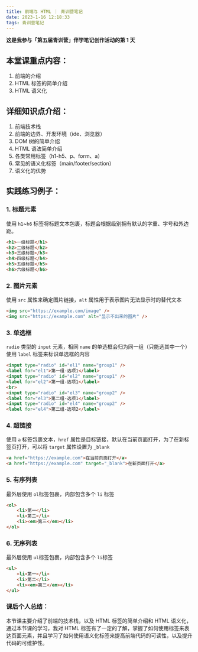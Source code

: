```yaml
---
title: 前端与 HTML ｜ 青训营笔记
date: 2023-1-16 12:18:33
tags: 青训营笔记
---
```

**这是我参与「第五届青训营」伴学笔记创作活动的第 1 天**

## 本堂课重点内容：

1. 前端的介绍
2. HTML 标签的简单介绍
3. HTML 语义化

## 详细知识点介绍：

1. 前端技术栈
2. 前端的边界、开发环境（ide、浏览器）
3. DOM 树的简单介绍
4. HTML 语法简单介绍
5. 各类常用标签（h1-h5、p、form、a）
6. 常见的语义化标签（main/footer/section）
7. 语义化的优势

## 实践练习例子：

### 1. 标题元素

使用 `h1`~`h6` 标签将标题文本包裹，标题会根据级别拥有默认的字重、字号和外边距。

```html
<h1>一级标题</h1>
<h2>二级标题</h2>
<h3>三级标题</h3>
<h4>四级标题</h4>
<h5>五级标题</h5>
<h6>六级标题</h6>
```

### 2. 图片元素

使用 `src` 属性来确定图片链接，`alt` 属性用于表示图片无法显示时的替代文本

```html
<img src="https://example.com/image" />
<img src="https://example.com" alt="显示不出来的图片" />
```

### 3. 单选框

`radio` 类型的 `input` 元素，相同 `name` 的单选框会归为同一组（只能选其中一个） 使用 `label` 标签来标识单选框的内容

```html
<input type="radio" id="el1" name="group1" />
<label for="el1">第一组-选项1</label>
<input type="radio" id="el2" name="group1" />
<label for="el2">第一组-选项1</label>
<br>
<input type="radio" id="el3" name="group2" />
<label for="el3">第二组-选项1</label>
<input type="radio" id="el4" name="group2" />
<label for="el4">第二组-选项2</label>
```

### 4. 超链接

使用 `a` 标签包裹文本，`href` 属性是目标链接，默认在当前页面打开，为了在新标签页打开，可以将 `target` 属性设置为 `_blank`

```html
<a href="https://example.com">在当前页面打开</a>
<a href="https://example.com" target="_blank">在新页面打开</a>
```

### 5. 有序列表

最外层使用 `ol`标签包裹，内部包含多个 `li` 标签

```html
<ol>
    <li>第一</li>
    <li>第二</li>
    <li><em>第三</em></li>
</ol>
```

### 6. 无序列表

最外层使用 `ul`标签包裹，内部包含多个 `li`标签

```html
<ul>
    <li>第一</li>
    <li>第二</li>
    <li><em>第三</em></li>
</ul>
```

### 课后个人总结：

本节课主要介绍了前端的技术栈，以及 HTML 标签的简单介绍和 HTML 语义化，通过本节课的学习，我对 HTML 标签有了一定的了解，掌握了如何使用标签来表达页面元素，并且学习了如何使用语义化标签来提高前端代码的可读性，以及提升代码的可维护性。
